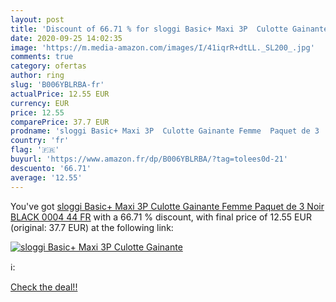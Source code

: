 ```yaml
---
layout: post
title: 'Discount of 66.71 % for sloggi Basic+ Maxi 3P  Culotte Gainante '
date: 2020-09-25 14:02:35
image: 'https://m.media-amazon.com/images/I/41iqrR+dtLL._SL200_.jpg'
comments: true
category: ofertas
author: ring
slug: 'B006YBLRBA-fr'
actualPrice: 12.55 EUR
currency: EUR
price: 12.55
comparePrice: 37.7 EUR
prodname: 'sloggi Basic+ Maxi 3P  Culotte Gainante Femme  Paquet de 3  Noir  BLACK 0004   44 FR'
country: 'fr'
flag: '🇫🇷'
buyurl: 'https://www.amazon.fr/dp/B006YBLRBA/?tag=tolees0d-21'
descuento: '66.71'
average: '12.55'
---
```


You've got [sloggi Basic+ Maxi 3P  Culotte Gainante Femme  Paquet de 3  Noir  BLACK 0004   44 FR](https://www.amazon.fr/dp/B006YBLRBA/?tag=tolees0d-21) with a  66.71 % discount, with final price of 12.55 EUR (original: 37.7 EUR) at the following link:

[![sloggi Basic+ Maxi 3P  Culotte Gainante ](https://m.media-amazon.com/images/I/41iqrR+dtLL._SL200_.jpg)](https://www.amazon.fr/dp/B006YBLRBA/?tag=tolees0d-21)

ℹ️:


[Check the deal!!](https://www.amazon.fr/dp/B006YBLRBA/?tag=tolees0d-21)
